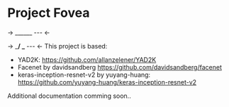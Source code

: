# Project Fovea
->                      ______ ---                    <- 

->                  ___/      \___ ---                <- 
This project is based:
  - YAD2K: https://github.com/allanzelener/YAD2K
  - Facenet by davidsandberg https://github.com/davidsandberg/facenet
  - keras-inception-resnet-v2 by yuyang-huang: https://github.com/yuyang-huang/keras-inception-resnet-v2
 
Additional documentation comming soon..
